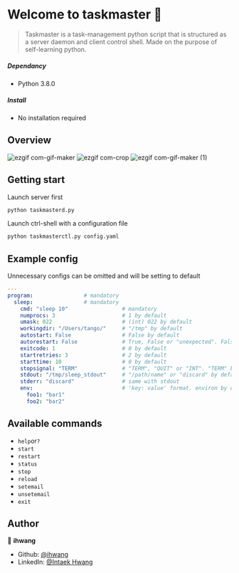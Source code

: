 # Welcome to taskmaster 👋
> Taskmaster is a task-management python script that is structured as a server daemon and client control shell. Made on the purpose of self-learning python.

##### Dependancy
- Python 3.8.0


##### Install
- No installation required

## Overview
![ezgif com-gif-maker](https://user-images.githubusercontent.com/47879168/91639615-de899d80-ea52-11ea-97fd-7a7f383206af.gif)
![ezgif com-crop](https://user-images.githubusercontent.com/47879168/91639657-1690e080-ea53-11ea-9137-06fb5fe52464.gif)
![ezgif com-gif-maker (1)](https://user-images.githubusercontent.com/47879168/91639668-2c060a80-ea53-11ea-9542-d1e33efd30ac.gif)

## Getting start
Launch server first
```sh
python taskmasterd.py
```
Launch ctrl-shell with a configuration file
```sh
python taskmasterctl.py config.yaml
```

## Example config
Unnecessary configs can be omitted and will be setting to default
```yaml
---
program:                # mandatory
  sleep:                # mandatory
    cmd: "sleep 10"                 # mandatory
    numprocs: 3                     # 1 by default
    umask: 022                      # (int) 022 by default
    workingdir: "/Users/tango/"     # "/tmp" by default
    autostart: False                # False by default
    autorestart: False              # True, False or "unexpected". False by default
    exitcode: 1                     # 0 by default
    startretries: 3                 # 2 by default
    starttime: 10                   # 0 by default
    stopsignal: "TERM"              # "TERM", "QUIT" or "INT". "TERM" by default
    stdout: "/tmp/sleep_stdout"     # "/path/name" or "discard" by default
    stderr: "discard"               # same with stdout
    env:                            # 'key: value' format. environ by default
      foo1: "bar1"
      foo2: "bar2"
```

## Available commands
- `help`or`?`
- `start`
- `restart`
- `status`
- `stop`
- `reload`
- `setemail`
- `unsetemail`
- `exit`

## Author

👤 **ihwang**

* Github: [@ihwang](https://github.com/ihwang)
* LinkedIn: [@Intaek Hwang](https://www.linkedin.com/in/intaek-hwang-30161b196/)
